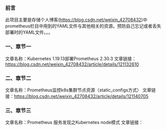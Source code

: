 ### 前言
此项目主要是存储个人博客(https://blog.csdn.net/weixin_42708432)中prometheus栏目中用到的YAML文件与其他相关的资源。预防自己忘记或者丢失部署时的YAML文件。。。

### 一、章节一
  文章名称：Kubernetes 1.19.13部署Prometheus 2.30.3 
  文章链接：https://blog.csdn.net/weixin_42708432/article/details/121132610

### 二、章节二
  文章名称：Prometheus监控k8s集群节点资源（static_configs方式）
  文章链接：https://blog.csdn.net/weixin_42708432/article/details/121140705

### 三、章节三
  文章名称：Prometheus 服务发现之Kubernetes node模式
  文章链接：
  
